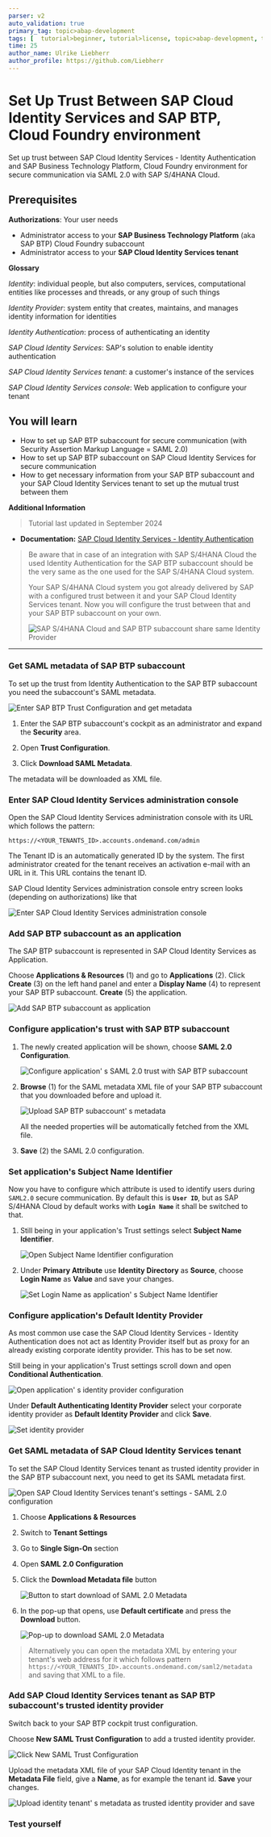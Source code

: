 ```yaml
---
parser: v2
auto_validation: true
primary_tag: topic>abap-development
tags: [  tutorial>beginner, tutorial>license, topic>abap-development, topic>abap-extensibility  ]
time: 25
author_name: Ulrike Liebherr
author_profile: https://github.com/Liebherr
---
```

<!--done with [Global Account: ABAP Environment Staging Consump > Subaccount: Integration Tests Staging (CF)](https://canary.cockpit.btp.int.sap/cockpit/#/globalaccount/2fcd6ac6-b8e0-40e8-aa71-a357aa99585e/subaccount/f57f211e-2733-4cc6-b645-74f02d034a58/subaccountoverview) and IdP abapcp-staging.accounts400.ondemand.com -->
# Set Up Trust Between SAP Cloud Identity Services and SAP BTP, Cloud Foundry environment
<!-- description --> Set up trust between SAP Cloud Identity Services - Identity Authentication and SAP Business Technology Platform, Cloud Foundry environment for secure communication via SAML 2.0 with SAP S/4HANA Cloud.

## Prerequisites
**Authorizations**: Your user needs
- Administrator access to your **SAP Business Technology Platform** (aka SAP BTP) Cloud Foundry subaccount
- Administrator access to your **SAP Cloud Identity Services tenant**

**Glossary**

*Identity*: individual people, but also computers, services, computational entities like processes and threads, or any group of such things

*Identity Provider*: system entity that creates, maintains, and manages identity information for identities

*Identity Authentication*: process of authenticating an identity

*SAP Cloud Identity Services*: SAP's solution to enable identity authentication

*SAP Cloud Identity Services tenant*: a customer's instance of the services

*SAP Cloud Identity Services console*: Web application to configure your tenant

## You will learn
- How to set up SAP BTP subaccount for secure communication (with Security Assertion Markup Language = SAML 2.0)
- How to set up SAP BTP subaccount on SAP Cloud Identity Services for secure communication
- How to get necessary information from your SAP BTP subaccount and your SAP Cloud Identity Services tenant to set up the mutual trust between them

**Additional Information**
>Tutorial last updated in September 2024

- **Documentation:** [SAP Cloud Identity Services - Identity Authentication](https://help.sap.com/viewer/6d6d63354d1242d185ab4830fc04feb1/Cloud/en-US/d17a116432d24470930ebea41977a888.html)

>Be aware that in case of an integration with SAP S/4HANA Cloud the used Identity Authentication for the SAP BTP subaccount should be the very same as the one used for the SAP S/4HANA Cloud system.
>
>Your SAP S/4HANA Cloud system you got already delivered by SAP with a configured trust between it and your SAP Cloud Identity Services tenant. Now you will configure the trust between that and your SAP BTP subaccount on your own.
>
>![SAP S/4HANA Cloud and SAP BTP subaccount share same Identity Provider](trust_IAS_SCP.png)


---
<!--tested with https://canary.cockpit.btp.int.sap/cockpit/#/globalaccount/2fcd6ac6-b8e0-40e8-aa71-a357aa99585e/subaccount/f57f211e-2733-4cc6-b645-74f02d034a58/subaccountoverview (ABAP Environment Staging Consump -> Integration Tests Staging (CF))
referred to on https://developers.sap.com/tutorials/abap-custom-ui-bas-connect-s4hc.html-->

### Get SAML metadata of SAP BTP subaccount

To set up the trust from Identity Authentication to the SAP BTP subaccount you need the subaccount's SAML metadata.

<!--border-->
![Enter SAP BTP Trust Configuration and get metadata](btp-open-trust-config-get-metadata.png)

1. Enter the SAP BTP subaccount's cockpit as an administrator and expand the **Security** area.
   
2. Open **Trust Configuration**.
   
3. Click **Download SAML Metadata**.

The metadata will be downloaded as XML file.


### Enter SAP Cloud Identity Services administration console

Open the SAP Cloud Identity Services administration console with its URL which follows the pattern:

`https://<YOUR_TENANTS_ID>.accounts.ondemand.com/admin`

The Tenant ID is an automatically generated ID by the system. The first administrator created for the tenant receives an activation e-mail with an URL in it. This URL contains the tenant ID.

SAP Cloud Identity Services administration console entry screen looks (depending on authorizations) like that

<!--border-->
![Enter SAP Cloud Identity Services administration console](IAS_entryScreen.png)


### Add SAP BTP subaccount as an application

The SAP BTP subaccount is represented in SAP Cloud Identity Services as Application.

Choose **Applications & Resources** (1) and go to **Applications** (2). Click **Create** (3) on the left hand panel and enter a **Display Name** (4) to represent your SAP BTP subaccount. **Create** (5) the application.

<!--border-->
![Add SAP BTP subaccount as application](IAS_addApplication.png)


### Configure application's trust with SAP BTP subaccount

1. The newly created application will be shown, choose **SAML 2.0 Configuration**.

    <!--border-->
    ![Configure application' s SAML 2.0 trust with SAP BTP subaccount](IAS_openSamlConfig.png)

2. **Browse** (1) for the SAML metadata XML file of your SAP BTP subaccount that you downloaded before and upload it. 

    <!--border-->
    ![Upload SAP BTP subaccount' s metadata](IAS_uploadSubaccountMetadata.png)

    All the needed properties will be automatically fetched from the XML file.
   
3. **Save** (2) the SAML 2.0 configuration.


### Set application's Subject Name Identifier

Now you have to configure which attribute is used to identify users during `SAML2.0` secure communication. By default this is **`User ID`**, but as SAP S/4HANA Cloud by default works with **`Login Name`** it shall be switched to that.

1. Still being in your application's Trust settings select **Subject Name Identifier**.

    <!--border-->
    ![Open Subject Name Identifier configuration](IAS_openSubjectNameID_attributeConfig.png)

2. Under **Primary Attribute** use **Identity Directory** as **Source**, choose **Login Name** as **Value** and save your changes.

    <!--border-->
    ![Set Login Name as application' s Subject Name Identifier](IAS_subjectNameID_attribute_setLoginName.png)


### Configure application's Default Identity Provider

As most common use case the SAP Cloud Identity Services - Identity Authentication does not act as Identity Provider itself but as proxy for an already existing corporate identity provider. This has to be set now.

Still being in your application's Trust settings scroll down and open **Conditional Authentication**.

<!--border-->
![Open application' s identity provider configuration](IAS_openIdP_config.png)

Under **Default Authenticating Identity Provider** select your corporate identity provider as **Default Identity Provider** and click **Save**.

<!--border-->
![Set identity provider](IAS_setCorporateIdP_asIdP.png)


### Get SAML metadata of SAP Cloud Identity Services tenant

To set the SAP Cloud Identity Services tenant as trusted identity provider in the SAP BTP subaccount next, you need to get its SAML metadata first.

<!--border-->
![Open SAP Cloud Identity Services tenant's settings - SAML 2.0 configuration](IAS-tenant-settings-SAML-config.png)

1. Choose **Applications & Resources**

2. Switch to **Tenant Settings**

3. Go to **Single Sign-On** section

4. Open **SAML 2.0 Configuration**

5. Click the **Download Metadata file** button
   
    <!--border-->
    ![Button to start download of SAML 2.0 Metadata](IAS-download-metadata-button.png)

6. In the pop-up that opens, use **Default certificate** and press the **Download** button.

    <!--border-->
    ![Pop-up to download SAML 2.0 Metadata](IAS-download-metadata-popup.png)

>Alternatively you can open the metadata XML by entering your tenant's web address for it which follows pattern `https://<YOUR_TENANTS_ID>.accounts.ondemand.com/saml2/metadata` and saving that XML to a file.

### Add SAP Cloud Identity Services tenant as SAP BTP subaccount's trusted identity provider

Switch back to your SAP BTP cockpit trust configuration.

Choose **New SAML Trust Configuration** to add a trusted identity provider.

<!--border-->
![Click New SAML Trust Configuration](btp-new-trust-config-button.png)

Upload the metadata XML file of your SAP Cloud Identity tenant in the **Metadata File** field, give a **Name**, as for example the tenant id. **Save** your changes.

<!--border-->
![Upload identity tenant' s metadata as trusted identity provider and save](btp-new-trust-config.png)


### Test yourself



